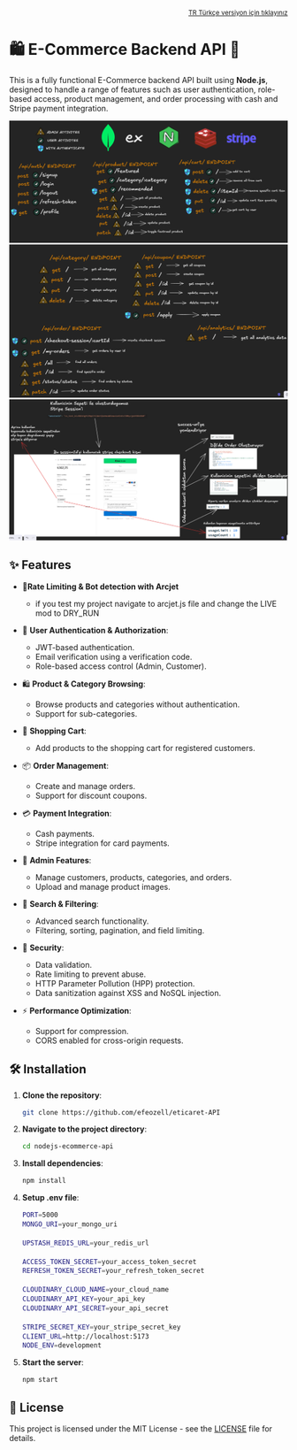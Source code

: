 <div align="right">
  <small>
    <a href="https://github.com/efeozell/eticaret-API/blob/main/api/docs/README_tr.md">TR Türkçe versiyon için tıklayınız</a>
  </small>
</div>

# 🛍️ E-Commerce Backend API 🚀

This is a fully functional E-Commerce backend API built using **Node.js**, designed to handle a range of features such
as user authentication, role-based access, product management, and order processing with cash and Stripe payment
integration.

![App Screenshot](https://github.com/efeozell/eticaret-API/blob/main/api/docs/endpoint1.png)
![App Screenshot](https://github.com/efeozell/eticaret-API/blob/main/api/docs/endpoint2.png)
![App Screenshot](https://github.com/efeozell/eticaret-API/blob/main/api/docs/stripe.png)

## ✨ Features

- 🚦**Rate Limiting & Bot detection with Arcjet**

  - if you test my project navigate to arcjet.js file and change the LIVE mod to DRY_RUN

- 🔐 **User Authentication & Authorization**:

  - JWT-based authentication.
  - Email verification using a verification code.
  - Role-based access control (Admin, Customer).

- 🛍️ **Product & Category Browsing**:

  - Browse products and categories without authentication.
  - Support for sub-categories.

- 🛒 **Shopping Cart**:

  - Add products to the shopping cart for registered customers.

- 📦 **Order Management**:

  - Create and manage orders.
  - Support for discount coupons.

- 💳 **Payment Integration**:

  - Cash payments.
  - Stripe integration for card payments.

- 👑 **Admin Features**:

  - Manage customers, products, categories, and orders.
  - Upload and manage product images.

- 🔎 **Search & Filtering**:

  - Advanced search functionality.
  - Filtering, sorting, pagination, and field limiting.

- 🔐 **Security**:

  - Data validation.
  - Rate limiting to prevent abuse.
  - HTTP Parameter Pollution (HPP) protection.
  - Data sanitization against XSS and NoSQL injection.

- ⚡ **Performance Optimization**:
  - Support for compression.
  - CORS enabled for cross-origin requests.

## 🛠️ Installation

1. **Clone the repository**:
   ```bash
   git clone https://github.com/efeozell/eticaret-API
   ```
2. **Navigate to the project directory**:
   ```bash
   cd nodejs-ecommerce-api
   ```
3. **Install dependencies**:
   ```bash
   npm install
   ```
4. **Setup .env file**:

   ```bash
   PORT=5000
   MONGO_URI=your_mongo_uri

   UPSTASH_REDIS_URL=your_redis_url

   ACCESS_TOKEN_SECRET=your_access_token_secret
   REFRESH_TOKEN_SECRET=your_refresh_token_secret

   CLOUDINARY_CLOUD_NAME=your_cloud_name
   CLOUDINARY_API_KEY=your_api_key
   CLOUDINARY_API_SECRET=your_api_secret

   STRIPE_SECRET_KEY=your_stripe_secret_key
   CLIENT_URL=http://localhost:5173
   NODE_ENV=development
   ```

5. **Start the server**:
   ```bash
   npm start
   ```

## 📄 License

This project is licensed under the MIT License - see the [LICENSE](LICENSE) file for details.
